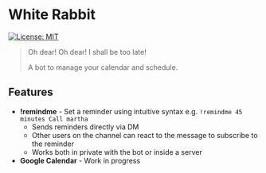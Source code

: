 # White Rabbit
[![License: MIT](https://img.shields.io/badge/License-MIT-yellow.svg)](https://opensource.org/licenses/MIT)

> Oh dear! Oh dear! I shall be too late! 
> 
> A bot to manage your calendar and schedule.

## Features

* **!remindme** - Set a reminder using intuitive syntax e.g. `!remindme 45 minutes Call martha`
    * Sends reminders directly via DM
    * Other users on the channel can react to the message to subscribe to the reminder
    * Works both in private with the bot or inside a server
* **Google Calendar** - Work in progress
